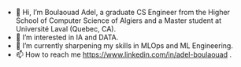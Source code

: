 - 👋 Hi, I’m Boulaouad Adel, a graduate CS Engineer from the Higher School of Computer Science of Algiers and a Master student at Université Laval (Quebec, CA).
- 👀 I’m interested in IA and DATA.
- 🌱 I’m currently sharpening my skills in MLOps and ML Engineering.
- 📫 How to reach me https://www.linkedin.com/in/adel-boulaouad .

<!---
rasta-nitzsche/rasta-nitzsche is a ✨ special ✨ repository because its `README.md` (this file) appears on your GitHub profile.
You can click the Preview link to take a look at your changes.
--->
